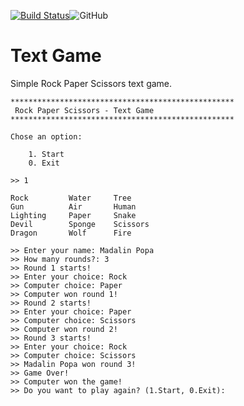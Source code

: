 [![Build Status](https://travis-ci.com/python-romania/rock-paper-scissors.svg?branch=master)](https://travis-ci.com/python-romania/rock-paper-scissors)![GitHub](https://img.shields.io/github/license/python-romania/rock-paper-scissors)


# Text Game
Simple Rock Paper Scissors text game.

```
**************************************************
 Rock Paper Scissors - Text Game
**************************************************

Chose an option:

    1. Start
    0. Exit

>> 1

Rock         Water     Tree
Gun          Air       Human
Lighting     Paper     Snake
Devil        Sponge    Scissors
Dragon       Wolf      Fire

>> Enter your name: Madalin Popa
>> How many rounds?: 3
>> Round 1 starts!
>> Enter your choice: Rock
>> Computer choice: Paper
>> Computer won round 1!
>> Round 2 starts!
>> Enter your choice: Paper
>> Computer choice: Scissors
>> Computer won round 2!
>> Round 3 starts!
>> Enter your choice: Rock
>> Computer choice: Scissors
>> Madalin Popa won round 3!
>> Game Over!
>> Computer won the game!
>> Do you want to play again? (1.Start, 0.Exit):
```
